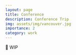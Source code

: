 ```yaml
---
layout: page
title: Conference
description: Conference Trip
img: assets/img/vancouver.jpg
importance: 2
category: work
---
```


🚧 WIP